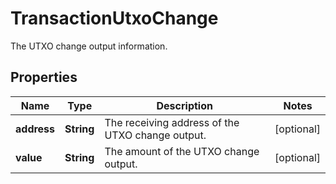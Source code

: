 

# TransactionUtxoChange

The UTXO change output information.

## Properties

| Name | Type | Description | Notes |
|------------ | ------------- | ------------- | -------------|
|**address** | **String** | The receiving address of the UTXO change output. |  [optional] |
|**value** | **String** | The amount of the UTXO change output. |  [optional] |



